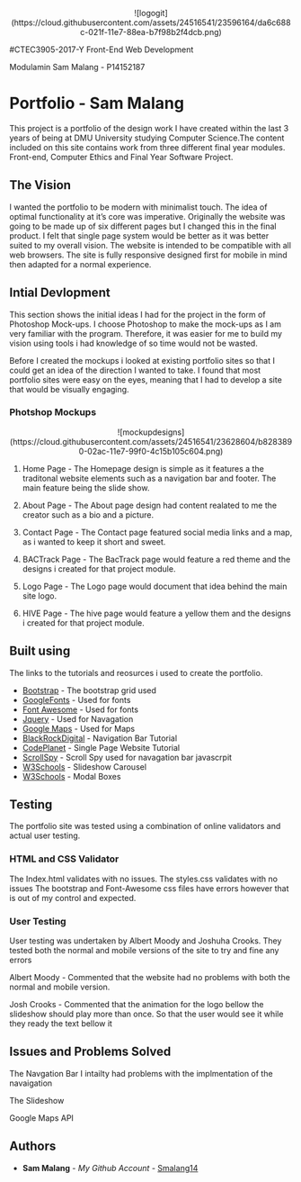 <p align="center">
![logogit](https://cloud.githubusercontent.com/assets/24516541/23596164/da6c688c-021f-11e7-88ea-b7f98b2f4dcb.png)

#CTEC3905-2017-Y Front-End Web Development


Modulamin Sam Malang - P14152187
# Portfolio - Sam Malang

This project is a portfolio of the design work I have created within the last 3 years of being at DMU University studying Computer Science.The content included on this site contains work from three different final year modules. Front-end, Computer Ethics and Final Year Software Project.

## The Vision

I wanted the portfolio to be modern with minimalist touch. The idea of optimal functionality at it’s core was imperative. Originally the website was going to be made up of six different pages but I changed this in the final product. I felt that single page system would be better as it was better suited to my overall vision. The website is intended to be compatible with all web browsers. The site is fully responsive designed first for mobile in mind then adapted for a normal experience. 

## Intial Devlopment 

This section shows the initial ideas I had for the project in the form of Photoshop Mock-ups. I choose Photoshop to make the mock-ups as I am very familiar with the program. Therefore, it was easier for me to build my vision using tools i had knowledge of so time would not be wasted.

 Before I created the mockups i looked at existing portfolio sites so that I could get an idea of the direction I wanted to take. I found that most portfolio sites were easy on the eyes, meaning that I had to develop a site that would be visually engaging.


### Photshop Mockups 

<p align="center">
![mockupdesigns](https://cloud.githubusercontent.com/assets/24516541/23628604/b8283890-02ac-11e7-99f0-4c15b105c604.png)

1. Home Page - The Homepage design is simple as it features a the traditonal website elements such as a navigation bar and footer. The main feature being the slide show.

2. About Page - The About page design had content realated to me the creator such as a bio and a picture.
3. Contact Page - The Contact page featured social media links and a map, as i wanted to keep it short and sweet.
4. BACTrack Page - The BacTrack page would feature a red theme and the designs i created for that project module. 
5. Logo Page - The Logo page would document that idea behind the main site logo. 
6. HIVE Page - The hive page would feature a yellow them and the designs i created for that project module.


## Built using 
The links to the tutorials and reosurces i used to create the portfolio.

* [Bootstrap](https://getbootstrap.com/) - The bootstrap grid used
* [GoogleFonts](https://fonts.google.com/) - Used for fonts
* [Font Awesome](https://fontawesome.io/) - Used for fonts
* [Jquery](https://jquery.com/) - Used for Navagation 
* [Google Maps](https://developers.google.com/maps/) - Used for Maps
* [BlackRockDigital](https://startbootstrap.com/template-overviews/scrolling-nav/) - Navigation Bar Tutorial 
* [CodePlanet](https://codeplanet.io/how-to-make-a-single-page-website/) - Single Page Website Tutorial
* [ScrollSpy](https://www.w3schools.com/bootstrap/bootstrap_scrollspy.asp) - Scroll Spy used for navagation bar javascrpit
* [W3Schools](https://www.w3schools.com/w3css/w3css_slideshow.asp) - Slideshow Carousel
* [W3Schools](https://webdesign.tutsplus.com/articles/modal-and-modeless-boxes-in-web-design--webdesign-2282) - Modal Boxes


## Testing
The portfolio site was tested using a combination of online validators and actual user testing.

### HTML and CSS Validator 

The Index.html validates with no issues. 
The styles.css validates with no issues
The bootstrap and Font-Awesome css files have errors however that is out of my control and expected. 

### User Testing

User testing was undertaken by Albert Moody and Joshuha Crooks. They tested both the normal and mobile versions of the site to try and fine any errors

Albert Moody - Commented that the website had no problems with both the normal and mobile version.

Josh Crooks - Commented that the animation for the logo bellow the slideshow should play more than once. So that the user would see it while they ready the text bellow it

## Issues and Problems Solved

The Navgation Bar
I intailty had problems with the implmentation of the navaigation

The Slideshow

Google Maps API 


## Authors

* **Sam Malang** - *My Github Account* - [Smalang14](https://github.com/Smalang14)







